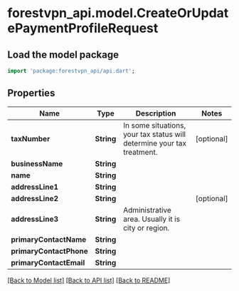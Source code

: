 # forestvpn_api.model.CreateOrUpdatePaymentProfileRequest

## Load the model package
```dart
import 'package:forestvpn_api/api.dart';
```

## Properties
Name | Type | Description | Notes
------------ | ------------- | ------------- | -------------
**taxNumber** | **String** | In some situations, your tax status will determine your tax treatment. | [optional] 
**businessName** | **String** |  | 
**name** | **String** |  | 
**addressLine1** | **String** |  | 
**addressLine2** | **String** |  | [optional] 
**addressLine3** | **String** | Administrative area. Usually it is city or region. | 
**primaryContactName** | **String** |  | 
**primaryContactPhone** | **String** |  | 
**primaryContactEmail** | **String** |  | 

[[Back to Model list]](../README.md#documentation-for-models) [[Back to API list]](../README.md#documentation-for-api-endpoints) [[Back to README]](../README.md)


